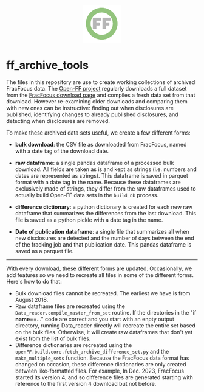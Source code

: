 <center> <img src="header_logo.png" width="100"/></center>
<!-- this is a test of a comment 
To do:
--->

# ff_archive_tools
The files in this repository are use to create working collections of archived FracFocus data.  The [Open-FF project](https://github.com/gwallison/openFF) regularly downloads a full dataset from the [FracFocus download page](https://fracfocus.org/data-download) and compiles a fresh data set from that download.  However re-examining older downloads and comparing them with new ones can be instructive: finding out when disclosures are published, identifying changes to already published disclosures, and detecting when disclosures are removed.

To make these archived data sets useful, we create a few different forms:

- **bulk download**: the CSV file as downloaded from FracFocus, named with a date tag of the download date.

- **raw dataframe**: a single pandas dataframe of a processed bulk download. All fields are taken as is and kept as strings (i.e. numbers and dates are represented as strings).  This dataframe is saved in parquet format with a date tag in the name.  Because these dataframes are exclusively made of strings, they differ from the raw dataframes used to actually build Open-FF data sets in the `build_nb` process.  

- **difference dictionary**: a python dictionary is created for each new raw dataframe that summarizes the differences from the last download.  This file is saved as a python pickle with a date tag in the name.

- **Date of publication dataframe**: a single file that summarizes all when new disclosures are detected and the number of days between the end of the fracking job and that publication date.  This pandas dataframe is saved as a parquet file.

--- 

With every download, these different forms are updated.  Occasionally, we add features so we need to recreate all files in some of the different forms. Here's how to do that:

- Bulk download files cannot be recreated. The earliest we have is from August 2018. 
- Raw dataframe files are recreated using the `Data_reader.compile_master_from_set` routine. If the directories in the "if __name__==..." code are correct and you start with an enpty output directory, running Data_reader directly will recreate the entire set based on the bulk files.  Otherwise, it will create raw dataframes that don't yet exist from the list of bulk files.
- Difference dictionaries are recreated using the `openFF.build.core.fetch_archive_difference_set.py` and the `make_multiple_sets` function.  Because the FracFocus data format has changed on occasion, these difference dictionaries are only created between like-formatted files.  For example, In Dec. 2023, FracFocus started its version 4, and so difference files are generated starting with reference to the first version 4 download but not before.